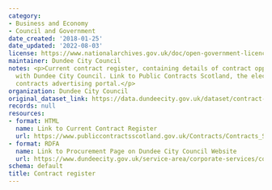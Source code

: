```yaml
---
category:
- Business and Economy
- Council and Government
date_created: '2018-01-25'
date_updated: '2022-08-03'
license: https://www.nationalarchives.gov.uk/doc/open-government-licence/version/3/
maintainer: Dundee City Council
notes: <p>Current contract register, containing details of contract opportunities
  with Dundee City Council. Link to Public Contracts Scotland, the electronic national
  contracts advertising portal.</p>
organization: Dundee City Council
original_dataset_link: https://data.dundeecity.gov.uk/dataset/contract-register
records: null
resources:
- format: HTML
  name: Link to Current Contract Register
  url: https://www.publiccontractsscotland.gov.uk/Contracts/Contracts_Search.aspx?AuthID=AA00220
- format: RDFA
  name: Link to Procurement Page on Dundee City Council Website
  url: https://www.dundeecity.gov.uk/service-area/corporate-services/corporate-finance/procurement
schema: default
title: Contract register
---
```

